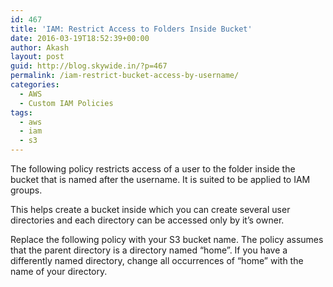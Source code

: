 ```yaml
---
id: 467
title: 'IAM: Restrict Access to Folders Inside Bucket'
date: 2016-03-19T18:52:39+00:00
author: Akash
layout: post
guid: http://blog.skywide.in/?p=467
permalink: /iam-restrict-bucket-access-by-username/
categories:
  - AWS
  - Custom IAM Policies
tags:
  - aws
  - iam
  - s3
---
```

The following policy restricts access of a user to the folder inside the bucket that is named after the username. It is suited to be applied to IAM groups.

This helps create a bucket inside which you can create several user directories and each directory can be accessed only by it&#8217;s owner.

Replace the following policy with your S3 bucket name. The policy assumes that the parent directory is a directory named &#8220;home&#8221;. If you have a differently named directory, change all occurrences of &#8220;home&#8221; with the name of your directory.
